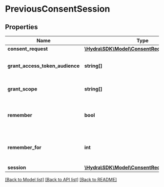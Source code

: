 # PreviousConsentSession

## Properties
Name | Type | Description | Notes
------------ | ------------- | ------------- | -------------
**consent_request** | [**\Hydra\SDK\Model\ConsentRequest**](ConsentRequest.md) |  | [optional] 
**grant_access_token_audience** | **string[]** | GrantedAudience sets the audience the user authorized the client to use. Should be a subset of &#x60;requested_access_token_audience&#x60;. | [optional] 
**grant_scope** | **string[]** | GrantScope sets the scope the user authorized the client to use. Should be a subset of &#x60;requested_scope&#x60; | [optional] 
**remember** | **bool** | Remember, if set to true, tells ORY Hydra to remember this consent authorization and reuse it if the same client asks the same user for the same, or a subset of, scope. | [optional] 
**remember_for** | **int** | RememberFor sets how long the consent authorization should be remembered for in seconds. If set to &#x60;0&#x60;, the authorization will be remembered indefinitely. | [optional] 
**session** | [**\Hydra\SDK\Model\ConsentRequestSessionData**](ConsentRequestSessionData.md) |  | [optional] 

[[Back to Model list]](../README.md#documentation-for-models) [[Back to API list]](../README.md#documentation-for-api-endpoints) [[Back to README]](../README.md)


